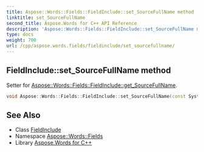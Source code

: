 ```yaml
---
title: Aspose::Words::Fields::FieldInclude::set_SourceFullName method
linktitle: set_SourceFullName
second_title: Aspose.Words for C++ API Reference
description: 'Aspose::Words::Fields::FieldInclude::set_SourceFullName method. Setter for Aspose::Words::Fields::FieldInclude::get_SourceFullName in C++.'
type: docs
weight: 700
url: /cpp/aspose.words.fields/fieldinclude/set_sourcefullname/
---
```

## FieldInclude::set_SourceFullName method


Setter for [Aspose::Words::Fields::FieldInclude::get_SourceFullName](../get_sourcefullname/).

```cpp
void Aspose::Words::Fields::FieldInclude::set_SourceFullName(const System::String &value)
```

## See Also

* Class [FieldInclude](../)
* Namespace [Aspose::Words::Fields](../../)
* Library [Aspose.Words for C++](../../../)
